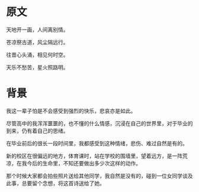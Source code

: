 # 原文

天地开一画，人间离别情。

苍凉祭古道，风尘隔远行。

往昔心头涌，相见何时空。

天乐不愁苦，星火照路明。

# 背景

我这一辈子怕是不会感受到强烈的快乐，悲哀亦是如此。

尽管高中的我浑浑噩噩的，也不懂的什么情感，沉浸在自己的世界里，对于毕业的到来，仍有着自己的思绪。

在毕业前后的很长一段时间里，我都感受到这种情绪，悲伤、难过自然是有的。

新的校区在很偏远的地方，体育课时，站在学校的围墙里，望着远方，是一阵荒凉，在我今后的生命里，不知还要做出多少次这样的动作。

那个时候大家都会拍些照片送给其他同学，我自然是没有的，碰到一位女同学谈及此事，总要留个念想，将这首诗送给了她。